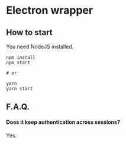 # Electron wrapper

## How to start

You need NodeJS installed.

```shell
npm install
npm start

# or

yarn
yarn start
```

## F.A.Q.

#### Does it keep authentication across sessions?

Yes.
